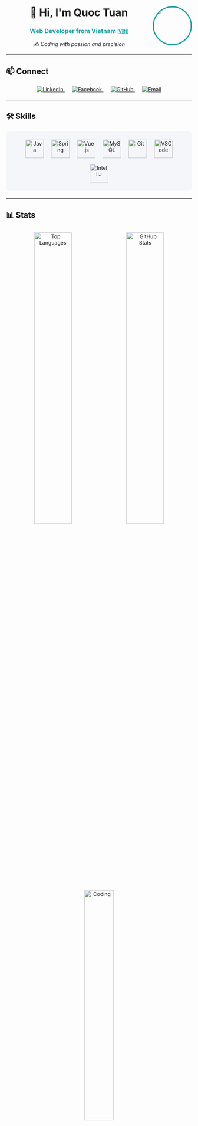 <!-- Header -->
<div align="center">
  <img align="right" width="100" src="https://github.com/JestWeoz.png" style="border-radius: 50%; border: 3px solid #179fa3;" />
  <h1>👋 Hi, I'm Quoc Tuan</h1>
  <h3 style="color: #179fa3;">Web Developer from Vietnam 🇻🇳</h3>
  <p style="font-style: italic;">✍ Coding with passion and precision</p>
</div>

---

<!-- Contact -->
## 📫 Connect
<div align="center" style="margin: 20px 0;">
  <a href="https://www.linkedin.com/in/tu%E1%BA%A5n-nguy%E1%BB%85n-qu%E1%BB%91c-91069031b/" target="_blank" style="margin: 0 10px;">
    <img src="https://img.icons8.com/fluent/48/000000/linkedin.png" alt="LinkedIn" target="_blank" />
  </a>
  <a href="https://www.facebook.com/nguyen.quoc.tuan.281542/" target="_blank" style="margin: 0 10px;">
    <img src="https://img.icons8.com/fluent/48/000000/facebook-new.png" alt="Facebook" />
  </a>
  <a href="https://github.com/JestWeoz" target="_blank" style="margin: 0 10px;">
    <img src="https://img.icons8.com/fluent/48/000000/github.png" alt="GitHub" />
  </a>
  <a href="mailto:Tuannguyenquoc057@gmail.com" style="margin: 0 10px;">
    <img src="https://img.icons8.com/fluent/48/000000/mailing.png" alt="Email" />
  </a>
</div>

---

<!-- Skills -->
## 🛠 Skills
<div align="center" style="background: #f5f6fa; padding: 15px; border-radius: 10px; max-width: 600px; margin: 20px auto;">
  <img src="https://www.vectorlogo.zone/logos/java/java-icon.svg" alt="Java" width="50" height="50" style="margin: 8px;" />
  <img src="https://www.vectorlogo.zone/logos/springio/springio-icon.svg" alt="Spring" width="50" height="50" style="margin: 8px;" />
  <img src="https://www.vectorlogo.zone/logos/vuejs/vuejs-icon.svg" alt="Vue.js" width="50" height="50" style="margin: 8px;" />
  <img src="https://img.icons8.com/color/48/000000/mysql-logo.png" alt="MySQL" width="50" height="50" style="margin: 8px;" />
  <img src="https://img.icons8.com/color/48/000000/git.png" alt="Git" width="50" height="50" style="margin: 8px;" />
  <img src="https://img.icons8.com/color/48/000000/visual-studio-code-2019.png" alt="VSCode" width="50" height="50" style="margin: 8px;" />
  <img src="https://www.vectorlogo.zone/logos/jetbrains/jetbrains-icon.svg" alt="IntelliJ" width="50" height="50" style="margin: 8px;" />
</div>

---

<!-- GitHub Stats -->
## 📊 Stats
<div align="center">
  <img src="https://github-readme-stats.vercel.app/api/top-langs/?username=JestWeoz&bg_color=ffffff&text_color=179fa3&layout=compact&hide=CSS&langs_count=10&custom_title=Top%20Languages&title_color=2b7489&border_radius=10" alt="Top Languages" width="45%" style="margin: 10px;" />
  <img src="https://github-readme-stats.vercel.app/api?username=JestWeoz&bg_color=ffffff&text_color=179fa3&show_icons=true&count_private=true&include_all_commits=true&custom_title=GitHub%20Activity&title_color=2b7489&border_radius=10" alt="GitHub Stats" width="45%" style="margin: 10px;" />
</div>
<div align="center" style="margin-top: 20px;">
  <img src="https://camo.githubusercontent.com/2366b34bb903c09617990fb5fff4622f3e941349e846ddb7e73df872a9d21233/68747470733a2f2f63646e2e6472696262626c652e636f6d2f75736572732f3733303730332f73637265656e73686f74732f363538313234332f6176656e746f2e676966" alt="Coding" width="40%" style="border-radius: 10px;" />
</div>

---

<!-- Footer -->
<div align="center" style="color: #666;">
  <p>Made with <span style="color: #e25555;">❤️</span> & <span style="color: #8B4513;">☕</span></p>
</div>
